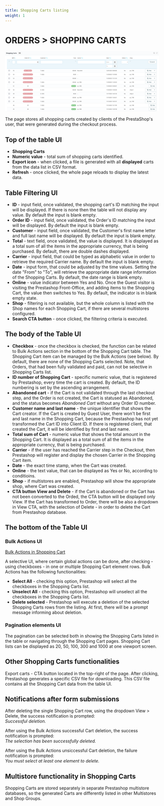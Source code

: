 ```yaml
---
title: Shopping Carts listing
weight: 1
---
```


# ORDERS > SHOPPING CARTS

![Shopping Carts UI](static/img/orders-shopping-cart.png)

The page stores all shopping carts created by clients of the PrestaShop's user, that were generated during the checkout process.

## Top of the table UI

- **Shopping Carts** 
- **Numeric value** - total sum of shopping carts identified.
- **Export icon** - when clicked, a file is generated with all **displayed** carts from the data list in CSV format.
- **Refresh** - once clicked, the whole page reloads to display the latest data.

## Table Filtering UI

- **ID** - input field, once validated, the shopping cart's ID matching the input will be displayed. If there is none then the table will not display any value. By default the input is blank empty.
- **Order ID** - input field, once validated, the Order's ID matching the input will be displayed. By default the input is blank empty.
- **Customer** - input field, once validated, the Customer's first name letter and full last name will be displayed. By default the input is blank empty.
- **Total** - text field, once validated, the value is displayed. It is displayed as a total sum of all the items in the appropriate currency, that is being purchased. By default, there are double dashes displayed.
- **Carrier** - input field, that could be typed as alphabetic value in order to retrieve the required Carrier name. By default the input is blank empty.
- **Date** - input form, that could be adjusted by the time values. Setting the date "From" to "To", will retrieve the appropriate date range information of the Shopping Carts. By default, the date range is blank empty.
- **Online** - value indicator between Yes and No. Once the Guest visitor is visiting the Prestashop Front-Office, and adding items to the Shopping Cart, the value then switches to Yes. By default, the indicator is in blank empty state.
- **Shop** - filtering is not available, but the whole column is listed with the Shop names for each Shopping Cart, if there are several multistores configured.
- **Search CTA button** - once clicked, the filtering criteria is executed.

## The body of the Table UI

- **Checkbox** - once the checkbox is checked, the function can be related to Bulk Actions section in the bottom of the Shopping Cart table. The Shopping Cart item can be managed by the Bulk Actions (see below). By default, there are none of the Shopping Carts selected. Note, that Orders, that had been fully validated and paid, can not be selective in Shopping Carts list.
- **ID number of Shopping Cart** - specific numeric value, that is registered by Prestashop, every time the cart is created. By default, the ID numbering is set by the ascending arrangement.
- **Abandoned cart** - if the Cart is not validated through the last checkout step, and the Order is not created, the Cart is statused as Abandoned, and the status becomes _Abandoned Cart_ without any Order ID number.
- **Customer name and last name** - the unique identifier that shows the Cart creator. If the Cart is created by Guest User, there won't be first and last name in the Shopping Cart, because the Prestashop has not yet transformed the Cart ID into Client ID. If there is registered client, that created the Cart, it will be identified by first and last name.
- **Total sum of Cart** - numeric value that shows the total amount in the Shopping Cart. It is displayed as a total sum of all the items in the appropriate currency, that is being purchased.
- **Carrier** - if the user has reached the Carrier step in the Checkout, then Prestashop will register and display the chosen Carrier in the Shopping Cart item.
- **Date** - the exact time stamp, when the Cart was created.
- **Online** - the text value, that can be displayed as Yes or No, according to conditioins.
- **Shop** - if multistores are enabled, Prestashop will show the appropriate shop, where Cart was created.
- **CTA button View and Delete** - if the Cart is abandoned or the Cart has not been converted to the Orded, the CTA button will be displayed only View. If the Cart has transformed to Order, there will be also a dropdown in View CTA, with the selection of Delete - in order to delete the Cart from Prestashop database.

## The bottom of the Table UI

### Bulk Actions UI

[Bulk Actions in Shopping Cart](static/img/orders-shopping-carts-bulk-actions.png)

A selective UI, where certain global actions can be done, after checking - using checkboxes - in one or multiple Shopping Cart element rows. Bulk Actions has the following functionalities:<br>

- **Select All** - checking this option, Prestashop will select all the checkboxes in the Shopping Carts list.
- **Unselect All** - checking this option, Prestashop will unselect all the checkboxes in the Shopping Carts list.
- **Delete selected** - Prestashop will execute a deletion of the selected Shopping Carts rows from the listing. At first, there will be a prompt message informing about deletion.

### Pagination elements UI

The pagination can be selected both in showing the Shopping Carts listed in the table or navigating through the Shopping Cart pages. Shopping Cart lists can be displayed as 20, 50, 100, 300 and 1000 at one viewport screen.

## Other Shopping Carts functionalities

Export carts - CTA button located in the top-right of the page. After clicking, Prestashop generates a specific CSV file for downloading. This CSV file contains all the Shopping Cart data from the table UI.

## Notifications after form submissions

After deleting the single Shopping Cart row, using the dropdown View > Delete, the success notification is prompted:<br>
_Successful deletion._

After using the Bulk Actions successful Cart deletion, the success notification is prompted:<br>
_The selection has been successfully deleted._

After using the Bulk Actions unsiccessful Cart deletion, the failure notification is prompted:<br>
_You must select at least one element to delete._

## Multistore functionality in Shopping Carts

Shopping Carts are stored separately in separate Prestashop multistore databases, so the generated Carts are differently listed in other Multistores and Shop Groups.
